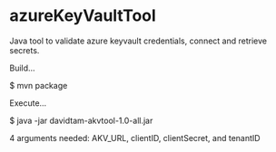 # azureKeyVaultTool

Java tool to validate azure keyvault credentials, connect and retrieve secrets.

Build...

$ mvn package

Execute...

$ java -jar davidtam-akvtool-1.0-all.jar

4 arguments needed:  AKV_URL, clientID, clientSecret, and tenantID



